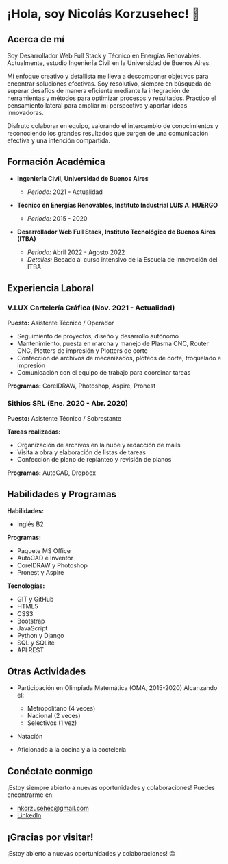 # ¡Hola, soy Nicolás Korzusehec! 👋

## Acerca de mí

Soy Desarrollador Web Full Stack y Técnico en Energías Renovables. Actualmente, estudio Ingeniería Civil en la Universidad de Buenos Aires.

Mi enfoque creativo y detallista me lleva a descomponer objetivos para encontrar soluciones efectivas. Soy resolutivo, siempre en búsqueda de superar desafíos de manera eficiente mediante la integración de herramientas y métodos para optimizar procesos y resultados. Practico el pensamiento lateral para ampliar mi perspectiva y aportar ideas innovadoras.

Disfruto colaborar en equipo, valorando el intercambio de conocimientos y reconociendo los grandes resultados que surgen de una comunicación efectiva y una intención compartida.

## Formación Académica

- **Ingeniería Civil, Universidad de Buenos Aires**
  - *Periodo:* 2021 - Actualidad

- **Técnico en Energías Renovables, Instituto Industrial LUIS A. HUERGO**
  - *Periodo:* 2015 - 2020

- **Desarrollador Web Full Stack, Instituto Tecnológico de Buenos Aires (ITBA)**
  - *Periodo:* Abril 2022 - Agosto 2022
  - *Detalles:* Becado al curso intensivo de la Escuela de Innovación del ITBA

## Experiencia Laboral

### V.LUX Cartelería Gráfica (Nov. 2021 - Actualidad)

**Puesto:** Asistente Técnico / Operador
- Seguimiento de proyectos, diseño y desarrollo autónomo
- Mantenimiento, puesta en marcha y manejo de Plasma CNC, Router CNC, Plotters de impresión y Plotters de corte
- Confección de archivos de mecanizados, ploteos de corte, troquelado e impresión
- Comunicación con el equipo de trabajo para coordinar tareas

**Programas:** CorelDRAW, Photoshop, Aspire, Pronest

### Sithios SRL (Ene. 2020 - Abr. 2020)

**Puesto:** Asistente Técnico / Sobrestante

**Tareas realizadas:**
- Organización de archivos en la nube y redacción de mails
- Visita a obra y elaboración de listas de tareas
- Confección de plano de replanteo y revisión de planos

**Programas:** AutoCAD, Dropbox

## Habilidades y Programas

**Habilidades:**
- Inglés B2

**Programas:**
- Paquete MS Office
- AutoCAD e Inventor
- CorelDRAW y Photoshop
- Pronest y Aspire

**Tecnologías:**
- GIT y GitHub
- HTML5
- CSS3
- Bootstrap
- JavaScript
- Python y Django
- SQL y SQLite
- API REST

## Otras Actividades

- Participación en Olimpíada Matemática (OMA, 2015-2020)
  Alcanzando el:
  - Metropolitano (4 veces)
  - Nacional (2 veces)
  - Selectivos (1 vez)

- Natación

- Aficionado a la cocina y a la coctelería

<!--## Proyectos destacados

### [Nombre del Proyecto 1]

[Descripción breve del proyecto y su propósito. Incluye tecnologías utilizadas y logros destacados.]

[Enlace al repositorio del proyecto]

### [Nombre del Proyecto 2]

[Descripción breve del proyecto y su propósito. Incluye tecnologías utilizadas y logros destacados.]

[Enlace al repositorio del proyecto]

## Estadísticas de GitHub

[![Estadísticas de GitHub](https://github-readme-stats.vercel.app/api?username=NicolasKorzusehec&show_icons=true&count_private=true&hide=contribs,prs)](https://github.com/anuraghazra/github-readme-stats)-->

## Conéctate conmigo

¡Estoy siempre abierto a nuevas oportunidades y colaboraciones! Puedes encontrarme en:

- [nkorzusehec@gmail.com](mailto:nkorzusehec@gmail.com)
- [LinkedIn](https://www.linkedin.com/in/NicolasKorzusehec)

## ¡Gracias por visitar!

¡Estoy abierto a nuevas oportunidades y colaboraciones! 😊


<!--
- 🔭 I’m currently working on ...
- 🌱 I’m currently learning ...
- 👯 I’m looking to collaborate on ...
- 🤔 I’m looking for help with ...
- 💬 Ask me about ...
- 📫 How to reach me: ...
- 😄 Pronouns: ...
- ⚡ Fun fact: ...
-->


<!--
profundizar estructura perfil y repos con este link:
https://docs.github.com/es/account-and-profile
https://docs.github.com/en/get-started
-->
